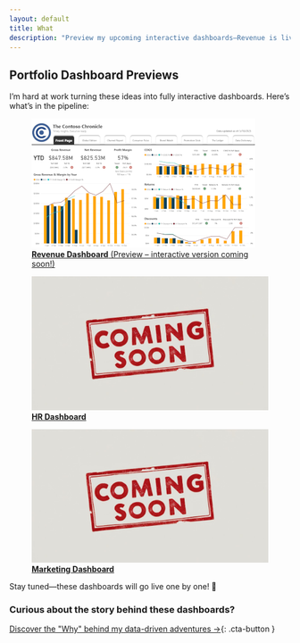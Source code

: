 ```yaml
---
layout: default
title: What
description: "Preview my upcoming interactive dashboards—Revenue is live in preview, with HR and Marketing dashboards coming soon!"
---
```


## Portfolio Dashboard Previews

I’m hard at work turning these ideas into fully interactive dashboards. Here’s what’s in the pipeline:

<div class="portfolio-grid">

  <!-- Revenue Dashboard Preview -->
  <div class="card">
    <a href="/dashboards/revenue-dashboard">
      <figure>
        <img
          src="/assets/images/revenue-dashboard-thumb.png"
          alt="Thumbnail preview of the Revenue dashboard showing monthly and year-to-date growth"
          class="card-thumb"
        />
        <figcaption>
          <strong>Revenue Dashboard</strong>  
          (Preview – interactive version coming soon!)
        </figcaption>
      </figure>
    </a>
  </div>

  <!-- HR Dashboard Placeholder -->
  <div class="card placeholder">
    <a href="/dashboards/hr-dashboard">
      <figure>
        <img
          src="/assets/images/placeholder.jpg"
          alt="Placeholder for upcoming Human Resources dashboard"
          class="card-thumb"
        />
        <figcaption>
          <strong>HR Dashboard</strong>
        </figcaption>
      </figure>
    </a>
  </div>

  <!-- Marketing Dashboard Placeholder -->
  <div class="card placeholder">
    <a href="/dashboards/marketing-dashboard">
      <figure>
        <img
          src="/assets/images/placeholder.jpg"
          alt="Placeholder for upcoming Marketing dashboard"
          class="card-thumb"
        />
        <figcaption>
          <strong>Marketing Dashboard</strong>
        </figcaption>
      </figure>
    </a>
  </div>

</div>

<p>Stay tuned—these dashboards will go live one by one! 🚀</p>

### Curious about the story behind these dashboards?

[Discover the "Why" behind my data-driven adventures →](/pages/why){: .cta-button }
